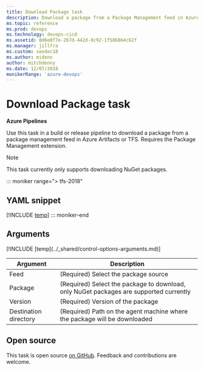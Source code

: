 ```yaml
---
title: Download Package task
description: Download a package from a Package Management feed in Azure Artifacts or TFS.
ms.topic: reference
ms.prod: devops
ms.technology: devops-cicd
ms.assetid: 8d6e8f7e-267d-442d-8c92-1f586864c62f
ms.manager: jillfra
ms.custom: seodec18
ms.author: midenn
author: mitchdenny
ms.date: 12/07/2018
monikerRange: 'azure-devops'
---
```


# Download Package task

**Azure Pipelines**

Use this task in a build or release pipeline to download a package from a package management feed in Azure Artifacts or TFS.
Requires the Package Management extension.

> [!NOTE]
> This task currently only supports downloading NuGet packages.

::: moniker range="> tfs-2018"
## YAML snippet
[!INCLUDE [temp](../_shared/yaml/DownloadPackageV0.md)]
::: moniker-end

## Arguments

<table><thead><tr><th>Argument</th><th>Description</th></tr></thead>
<tr><td>Feed</td><td>(Required) Select the package source</td></tr>
<tr><td>Package</td><td>(Required) Select the package to download, only NuGet packages are supported currently</td></tr>
<tr><td>Version</td><td>(Required) Version of the package</td></tr>
<tr><td>Destination directory</td><td>(Required) Path on the agent machine where the package will be downloaded</td></tr>
[!INCLUDE [temp](../_shared/control-options-arguments.md)]
</table>

## Open source

This task is open source [on GitHub](https://github.com/Microsoft/azure-pipelines-tasks). Feedback and contributions are welcome.
